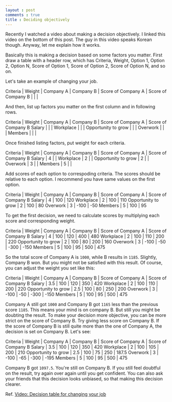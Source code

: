 ```yaml
---
layout : post
comments : true
title : Deciding objectively
---
```


Recently I watched a video about making a decision objectively. I linked this video on the bottom of this post. The guy in this video speaks Korean though. Anyway, let me explain how it works.

<!--break-->

Basically this is making a decision based on some factors you matter. First draw a table with a header row, which has Criteria, Weight, Option 1, Option 2, Option N, Score of Option 1, Score of Option 2, Score of Option N, and so on.

Let's take an example of changing your job.

Criteria | Weight | Company A | Company B | Score of Company A | Score of Company B
         |        |           |

And then, list up factors you matter on the first column and in following rows. 

Criteria            | Weight | Company A | Company B | Score of Company A | Score of Company B
Salary              |        |           |
Workplace           |        |           |
Opportunity to grow |        |           |
Overwork            |        |           |
Members             |        |           |

Once finished listing factors, put weight for each criteria.

Criteria            | Weight | Company A | Company B | Score of Company A | Score of Company B
Salary              | 4      |           |
Workplace           | 2      |           |
Opportunity to grow | 2      |           |
Overwork            | 3      |           |
Members             | 5      |           |

Add scores of each option to correspoding criteria. The scores should be relative to each option. I recommend you have same values on the first option.

Criteria            | Weight | Company A | Company B | Score of Company A | Score of Company B
Salary              | 4 | 100  | 120
Workplace           | 2 | 100  | 110
Opportunity to grow | 2 | 100  | 80
Overwork            | 3 | -100 | -50
Members             | 5 | 100  | 95

To get the first decision, we need to calculate scores by multiplying each score and corresponding weight.

Criteria            | Weight | Company A | Company B | Score of Company A | Score of Company B
Salary              | 4      | 100       | 120       | 400                | 480
Workplace           | 2      | 100       | 110       | 200                | 220
Opportunity to grow | 2      | 100       | 80        | 200                | 160
Overwork            | 3      | -100      | -50       | -300               | -150
Members             | 5      | 100       | 95        | 500                | 475

So the total score of Company A is `1000`, while B results in `1185`. Slightly, Company B won. But you might not be satisfied with this result. Of course, you can adjust the weight you set like this:


Criteria            | Weight | Company A | Company B | Score of Company A | Score of Company B
Salary              | 3.5    | 100       | 120       | 350                | 420
Workplace           | 2      | 100       | 110       | 200                | 220
Opportunity to grow | 2.5    | 100       | 80        | 250                | 200
Overwork            | 3      | -100      | -50       | -300               | -150
Members             | 5      | 100       | 95        | 500                | 475

Company A still got `1000` and Company B got `1165` less than the previous score `1185`. This means your mind is on company B. But still you might be doubting the result. To make your decision more objective, you can be more strict on the score of Company B. Try giving less score on Company B. If the score of Company B is still quite more than the one of Company A, the decision is set on Company B. Let's see:

Criteria            | Weight | Company A | Company B | Score of Company A | Score of Company B
Salary              | 3.5    | 100       | 120       | 350                | 420
Workplace           | 2      | 100       | 105       | 200                | 210
Opportunity to grow | 2.5    | 100       | 75        | 250                | 187.5
Overwork            | 3      | -100      | -65       | -300               | -195
Members             | 5      | 100       | 95        | 500                | 475

Company B got `1097.5`. You're still on Company B. If you still feel doubtful on the result, try again over again until you get confident. You can also ask your friends that this decision looks unbiased, so that making this decision clearer.

Ref. [Video: Decision table for changing your job](https://www.youtube.com/watch?v=wDzl8Gj1N0A)
